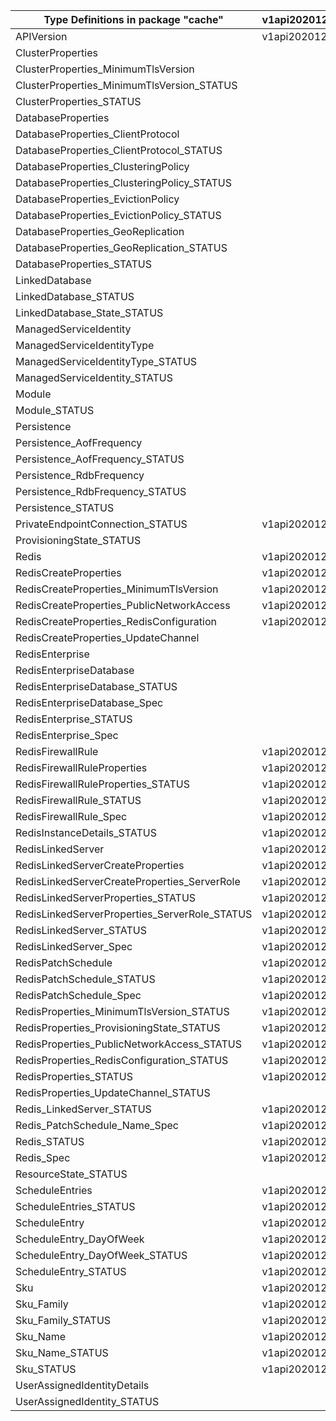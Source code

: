 | Type Definitions in package "cache"           | v1api20201201 | v1api20210301 | v1api20230401 | v1api20230701 | v1api20230801 |
|-----------------------------------------------|---------------|---------------|---------------|---------------|---------------|
| APIVersion                                    | v1api20201201 | v1api20210301 | v1api20230401 | v1api20230701 | v1api20230801 |
| ClusterProperties                             |               | v1api20210301 |               | v1api20230701 |               |
| ClusterProperties_MinimumTlsVersion           |               | v1api20210301 |               | v1api20230701 |               |
| ClusterProperties_MinimumTlsVersion_STATUS    |               | v1api20210301 |               | v1api20230701 |               |
| ClusterProperties_STATUS                      |               | v1api20210301 |               | v1api20230701 |               |
| DatabaseProperties                            |               | v1api20210301 |               | v1api20230701 |               |
| DatabaseProperties_ClientProtocol             |               | v1api20210301 |               | v1api20230701 |               |
| DatabaseProperties_ClientProtocol_STATUS      |               | v1api20210301 |               | v1api20230701 |               |
| DatabaseProperties_ClusteringPolicy           |               | v1api20210301 |               | v1api20230701 |               |
| DatabaseProperties_ClusteringPolicy_STATUS    |               | v1api20210301 |               | v1api20230701 |               |
| DatabaseProperties_EvictionPolicy             |               | v1api20210301 |               | v1api20230701 |               |
| DatabaseProperties_EvictionPolicy_STATUS      |               | v1api20210301 |               | v1api20230701 |               |
| DatabaseProperties_GeoReplication             |               |               |               | v1api20230701 |               |
| DatabaseProperties_GeoReplication_STATUS      |               |               |               | v1api20230701 |               |
| DatabaseProperties_STATUS                     |               | v1api20210301 |               | v1api20230701 |               |
| LinkedDatabase                                |               |               |               | v1api20230701 |               |
| LinkedDatabase_STATUS                         |               |               |               | v1api20230701 |               |
| LinkedDatabase_State_STATUS                   |               |               |               | v1api20230701 |               |
| ManagedServiceIdentity                        |               |               | v1api20230401 |               | v1api20230801 |
| ManagedServiceIdentityType                    |               |               | v1api20230401 |               | v1api20230801 |
| ManagedServiceIdentityType_STATUS             |               |               | v1api20230401 |               | v1api20230801 |
| ManagedServiceIdentity_STATUS                 |               |               | v1api20230401 |               | v1api20230801 |
| Module                                        |               | v1api20210301 |               | v1api20230701 |               |
| Module_STATUS                                 |               | v1api20210301 |               | v1api20230701 |               |
| Persistence                                   |               | v1api20210301 |               | v1api20230701 |               |
| Persistence_AofFrequency                      |               | v1api20210301 |               | v1api20230701 |               |
| Persistence_AofFrequency_STATUS               |               | v1api20210301 |               | v1api20230701 |               |
| Persistence_RdbFrequency                      |               | v1api20210301 |               | v1api20230701 |               |
| Persistence_RdbFrequency_STATUS               |               | v1api20210301 |               | v1api20230701 |               |
| Persistence_STATUS                            |               | v1api20210301 |               | v1api20230701 |               |
| PrivateEndpointConnection_STATUS              | v1api20201201 | v1api20210301 | v1api20230401 | v1api20230701 | v1api20230801 |
| ProvisioningState_STATUS                      |               | v1api20210301 |               | v1api20230701 |               |
| Redis                                         | v1api20201201 |               | v1api20230401 |               | v1api20230801 |
| RedisCreateProperties                         | v1api20201201 |               | v1api20230401 |               | v1api20230801 |
| RedisCreateProperties_MinimumTlsVersion       | v1api20201201 |               | v1api20230401 |               | v1api20230801 |
| RedisCreateProperties_PublicNetworkAccess     | v1api20201201 |               | v1api20230401 |               | v1api20230801 |
| RedisCreateProperties_RedisConfiguration      | v1api20201201 |               | v1api20230401 |               | v1api20230801 |
| RedisCreateProperties_UpdateChannel           |               |               |               |               | v1api20230801 |
| RedisEnterprise                               |               | v1api20210301 |               | v1api20230701 |               |
| RedisEnterpriseDatabase                       |               | v1api20210301 |               | v1api20230701 |               |
| RedisEnterpriseDatabase_STATUS                |               | v1api20210301 |               | v1api20230701 |               |
| RedisEnterpriseDatabase_Spec                  |               | v1api20210301 |               | v1api20230701 |               |
| RedisEnterprise_STATUS                        |               | v1api20210301 |               | v1api20230701 |               |
| RedisEnterprise_Spec                          |               | v1api20210301 |               | v1api20230701 |               |
| RedisFirewallRule                             | v1api20201201 |               | v1api20230401 |               | v1api20230801 |
| RedisFirewallRuleProperties                   | v1api20201201 |               | v1api20230401 |               | v1api20230801 |
| RedisFirewallRuleProperties_STATUS            | v1api20201201 |               | v1api20230401 |               | v1api20230801 |
| RedisFirewallRule_STATUS                      | v1api20201201 |               | v1api20230401 |               | v1api20230801 |
| RedisFirewallRule_Spec                        | v1api20201201 |               | v1api20230401 |               | v1api20230801 |
| RedisInstanceDetails_STATUS                   | v1api20201201 |               | v1api20230401 |               | v1api20230801 |
| RedisLinkedServer                             | v1api20201201 |               | v1api20230401 |               | v1api20230801 |
| RedisLinkedServerCreateProperties             | v1api20201201 |               | v1api20230401 |               | v1api20230801 |
| RedisLinkedServerCreateProperties_ServerRole  | v1api20201201 |               | v1api20230401 |               | v1api20230801 |
| RedisLinkedServerProperties_STATUS            | v1api20201201 |               | v1api20230401 |               | v1api20230801 |
| RedisLinkedServerProperties_ServerRole_STATUS | v1api20201201 |               | v1api20230401 |               | v1api20230801 |
| RedisLinkedServer_STATUS                      | v1api20201201 |               | v1api20230401 |               | v1api20230801 |
| RedisLinkedServer_Spec                        | v1api20201201 |               | v1api20230401 |               | v1api20230801 |
| RedisPatchSchedule                            | v1api20201201 |               | v1api20230401 |               | v1api20230801 |
| RedisPatchSchedule_STATUS                     | v1api20201201 |               | v1api20230401 |               | v1api20230801 |
| RedisPatchSchedule_Spec                       | v1api20201201 |               | v1api20230401 |               | v1api20230801 |
| RedisProperties_MinimumTlsVersion_STATUS      | v1api20201201 |               | v1api20230401 |               | v1api20230801 |
| RedisProperties_ProvisioningState_STATUS      | v1api20201201 |               | v1api20230401 |               | v1api20230801 |
| RedisProperties_PublicNetworkAccess_STATUS    | v1api20201201 |               | v1api20230401 |               | v1api20230801 |
| RedisProperties_RedisConfiguration_STATUS     | v1api20201201 |               | v1api20230401 |               | v1api20230801 |
| RedisProperties_STATUS                        | v1api20201201 |               | v1api20230401 |               | v1api20230801 |
| RedisProperties_UpdateChannel_STATUS          |               |               |               |               | v1api20230801 |
| Redis_LinkedServer_STATUS                     | v1api20201201 |               | v1api20230401 |               | v1api20230801 |
| Redis_PatchSchedule_Name_Spec                 | v1api20201201 |               | v1api20230401 |               | v1api20230801 |
| Redis_STATUS                                  | v1api20201201 |               | v1api20230401 |               | v1api20230801 |
| Redis_Spec                                    | v1api20201201 |               | v1api20230401 |               | v1api20230801 |
| ResourceState_STATUS                          |               | v1api20210301 |               | v1api20230701 |               |
| ScheduleEntries                               | v1api20201201 |               | v1api20230401 |               | v1api20230801 |
| ScheduleEntries_STATUS                        | v1api20201201 |               | v1api20230401 |               | v1api20230801 |
| ScheduleEntry                                 | v1api20201201 |               | v1api20230401 |               | v1api20230801 |
| ScheduleEntry_DayOfWeek                       | v1api20201201 |               | v1api20230401 |               | v1api20230801 |
| ScheduleEntry_DayOfWeek_STATUS                | v1api20201201 |               | v1api20230401 |               | v1api20230801 |
| ScheduleEntry_STATUS                          | v1api20201201 |               | v1api20230401 |               | v1api20230801 |
| Sku                                           | v1api20201201 | v1api20210301 | v1api20230401 | v1api20230701 | v1api20230801 |
| Sku_Family                                    | v1api20201201 |               | v1api20230401 |               | v1api20230801 |
| Sku_Family_STATUS                             | v1api20201201 |               | v1api20230401 |               | v1api20230801 |
| Sku_Name                                      | v1api20201201 | v1api20210301 | v1api20230401 | v1api20230701 | v1api20230801 |
| Sku_Name_STATUS                               | v1api20201201 | v1api20210301 | v1api20230401 | v1api20230701 | v1api20230801 |
| Sku_STATUS                                    | v1api20201201 | v1api20210301 | v1api20230401 | v1api20230701 | v1api20230801 |
| UserAssignedIdentityDetails                   |               |               | v1api20230401 |               | v1api20230801 |
| UserAssignedIdentity_STATUS                   |               |               | v1api20230401 |               | v1api20230801 |

